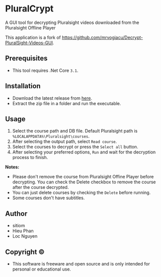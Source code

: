 # PluralCrypt

A GUI tool for decrypting Pluralsight videos downloaded from the Pluralsight Offline Player

This application is a fork of https://github.com/mrvogiacu/Decrypt-PluralSight-Videos-GUI.

## Prerequisites

* This tool requires .Net Core `3.1`.

## Installation

* Download the latest release from [here](https://github.com/sitiom/PluralCrypt/releases/latest).
* Extract the zip file in a folder and run the executable.

## Usage

1. Select the course path and DB file. Default Pluralsight path is `%LOCALAPPDATA%\Pluralsight\courses`.
2. After selecting the output path, select `Read course`.
3. Select the courses to decrypt or press the `Select all` button.
4. After selecting your preferred options, `Run` and wait for the decryption process to finish.

**Notes:**
+ Please don't remove the course from Pluralsight Offine Player before decrypting. You can check the Delete checkbox to remove the course after the course decrypted.
+ You can just delete courses by checking the `Delete` before running.
+ Some courses don't have subtitles.

## Author

- sitiom
- Hieu Phan
- Loc Nguyen

## Copyright ©

- This software is freeware and open source and is only intended for personal or educational use.
